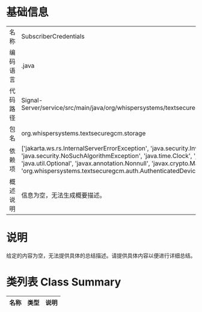 # 基础信息

|      |      |
|------|------|
| 名称 | SubscriberCredentials |
| 编码语言 | .java |
| 代码路径 | Signal-Server/service/src/main/java/org/whispersystems/textsecuregcm/storage/SubscriberCredentials.java |
| 包名 | org.whispersystems.textsecuregcm.storage |
| 依赖项 | ['jakarta.ws.rs.InternalServerErrorException', 'java.security.InvalidKeyException', 'java.security.NoSuchAlgorithmException', 'java.time.Clock', 'java.time.Instant', 'java.util.Base64', 'java.util.Optional', 'javax.annotation.Nonnull', 'javax.crypto.Mac', 'javax.crypto.spec.SecretKeySpec', 'org.whispersystems.textsecuregcm.auth.AuthenticatedDevice'] |
| 概述说明 | 信息为空，无法生成概要描述。 |

# 说明

给定的内容为空，无法提供具体的总结描述。请提供具体内容以便进行详细总结。

# 类列表 Class Summary

| 名称   | 类型  | 说明 |
|-------|------|-------------|




